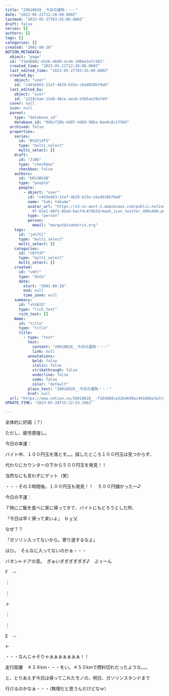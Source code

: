 ```yaml
---
title: "20010828__今日の運勢・・・"
date: "2023-05-21T12:20:00.000Z"
lastmod: "2023-05-27T03:55:00.000Z"
draft: false
series: []
authors: []
tags: []
categories: []
created: "2001-08-28"
NOTION_METADATA:
  object: "page"
  id: "f164888c-e52b-46d9-ac44-106be3a7c501"
  created_time: "2023-05-21T12:20:00.000Z"
  last_edited_time: "2023-05-27T03:55:00.000Z"
  created_by:
    object: "user"
    id: "c443eb63-11a7-4629-b15e-c6ad918b79a0"
  last_edited_by:
    object: "user"
    id: "1219c5ae-11d8-48ce-aec6-d385ae29af49"
  cover: null
  icon: null
  parent:
    type: "database_id"
    database_id: "9dbcf20b-4d97-4d69-98ba-8ae9c8c1f58d"
  archived: false
  properties:
    series:
      id: "B%3C%3FS"
      type: "multi_select"
      multi_select: []
    draft:
      id: "JiWU"
      type: "checkbox"
      checkbox: false
    authors:
      id: "bK%3B%5B"
      type: "people"
      people:
        - object: "user"
          id: "c443eb63-11a7-4629-b15e-c6ad918b79a0"
          name: "Saki Yakumo"
          avatar_url: "https://s3-us-west-2.amazonaws.com/public.notion-static.com/3ad1c4\
            97-61e1-48f1-85e8-6acf4c4fdb2d/maoh_icon_twitter_400x400.png"
          type: "person"
          person:
            email: "marqut@ziomatrix.org"
    tags:
      id: "jw%7CC"
      type: "multi_select"
      multi_select: []
    categories:
      id: "nbY%3F"
      type: "multi_select"
      multi_select: []
    created:
      id: "vmFr"
      type: "date"
      date:
        start: "2001-08-28"
        end: null
        time_zone: null
    summary:
      id: "x%3AlD"
      type: "rich_text"
      rich_text: []
    Name:
      id: "title"
      type: "title"
      title:
        - type: "text"
          text:
            content: "20010828__今日の運勢・・・"
            link: null
          annotations:
            bold: false
            italic: false
            strikethrough: false
            underline: false
            code: false
            color: "default"
          plain_text: "20010828__今日の運勢・・・"
          href: null
  url: "https://www.notion.so/20010828__-f164888ce52b46d9ac44106be3a7c501"
UPDATE_TIME: "2023-05-28T15:22:53.296Z"

---
```

<link rel="stylesheet" href="https://cdn.jsdelivr.net/npm/katex@0.16.2/dist/katex.min.css" integrity="sha384-bYdxxUwYipFNohQlHt0bjN/LCpueqWz13HufFEV1SUatKs1cm4L6fFgCi1jT643X" crossorigin="anonymous">


全体的に好調（？）


ただし、疲労感強し。


今日の幸運：


バイト中、１００円玉を落とす。。。探したところ１００円玉は見つからず、


代わりにカウンターの下から５００円玉を発見！！


当然なにも言わずにゲット（笑）


・・・その３時間後。１００円玉も発見！！　５００円儲かった～♪


今日の不運：


７時にご飯を食べに家に帰ってきて、バイトにもどろうとした所、


「今日は早く帰って来いよ」　ｂｙ父


なぜ？？


「ガソリン入ってないから。寄り道するなよ」


はひ。　そんなに入ってないのかぁ・・・


バタン←ドアの音。　ぎゅいぎぎぎぎぎぎ♪　ぶぅーん


F　－


｜


｜


＋


｜


｜


E　－


←


・・・なんじゃそりゃぁぁぁぁぁぁぁ！！


走行距離　４３８km・・・をい。４５０kmで燃料切れだったような。。。


と、とりあえず今日は帰ってこれたモノの、明日、ガソリンスタンドまで


行けるのかなぁ・・・（無理だと思うんだけどなｗ）

